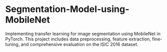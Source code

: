 # Segmentation-Model-using-MobileNet
Implementing transfer learning for image segmentation using MobileNet in PyTorch. This project includes data preprocessing, feature extraction, fine-tuning, and comprehensive evaluation on the ISIC 2016 dataset.
